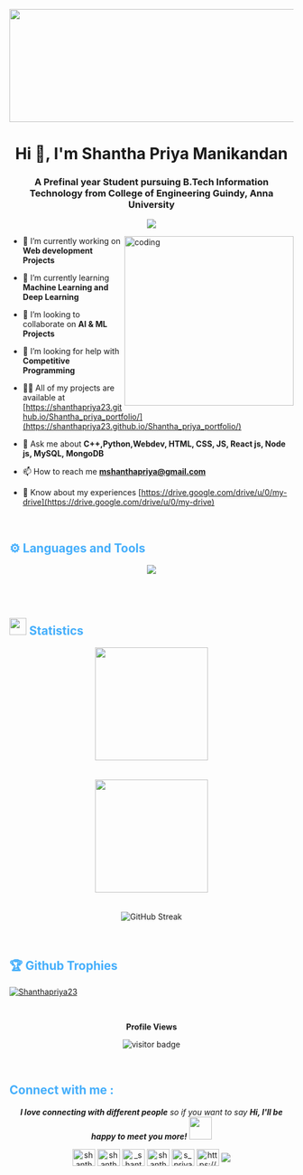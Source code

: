 <p align="center">
<img width=1000 height='200' src="https://i.pinimg.com/564x/41/7c/62/417c6272d5856068eeb52e453681d5b3.jpg">
</p>
<h1 align="center">Hi 👋, I'm Shantha Priya Manikandan</h1>
<h3 align="center">A Prefinal year Student pursuing B.Tech Information Technology from College of Engineering Guindy, Anna University</h3>
<p align="center">
  <a href="https://github.com/DenverCoder1/readme-typing-svg"><img src="https://readme-typing-svg.herokuapp.com?font=Calibri&weight=1000&size=40&lines=Web+Developer;Tech+Enthusiaist;Artist;Movie+Buff;&center=true&width=500&height=60"></a>
</p>

<img align="right" alt="coding" width="300" src="https://cdn.dribbble.com/users/1364029/screenshots/16093268/media/68e82a7fb4904614a9066d6b540c14b2.gif">

- 🔭 I’m currently working on **Web development Projects**

- 🌱 I’m currently learning **Machine Learning and Deep Learning**

- 👯 I’m looking to collaborate on **AI & ML Projects**

- 🤝 I’m looking for help with **Competitive Programming**

- 👨‍💻 All of my projects are available at [https://shanthapriya23.github.io/Shantha_priya_portfolio/](https://shanthapriya23.github.io/Shantha_priya_portfolio/)

- 💬 Ask me about **C++,Python,Webdev, HTML, CSS, JS, React js, Node js, MySQL, MongoDB**

- 📫 How to reach me **mshanthapriya@gmail.com**

- 📄 Know about my experiences [https://drive.google.com/drive/u/0/my-drive](https://drive.google.com/drive/u/0/my-drive)
<br>
<h2 style="color: #44AEFB">⚙️ Languages and Tools</h2>

<p align="center">
  <a href="https://skillicons.dev">
    <img src="https://skillicons.dev/icons?i=c,cpp,python,java,html,css,js,bootstrap,php,react,nodejs,expressjs,mysql,postgresql,mongodb,git,linux,figma,visualstudio,wordpress&theme=dark" />
  </a>
</p>
<!-- Statistics -->
<br><br>
<h2 style="color: #44AEFB"><img src="https://media4.giphy.com/media/MIGbtLZoVjbl0bYbAd/giphy.gif?cid=ecf05e472t2h0i8d7dcjaoau9iqtchhr899hxmpxzzgc7lyw&rid=giphy.gif" width="30"> Statistics</h2>

<!-- ![stats_banner](https://user-images.githubusercontent.com/78341798/194534778-d662496c-ae00-4e8d-ae9b-b90912054e7f.gif) -->

<!-- <img style="height: 12rem; width: 100rem;" align="center" src="https://user-images.githubusercontent.com/78341798/194534778-d662496c-ae00-4e8d-ae9b-b90912054e7f.gif" />
<br><br> -->

<div class="stats" align="center">
<div align="center" >
  <img height=200 align="center" src="https://github-readme-stats-sigma-five.vercel.app/api?username=Shanthapriya23&show_icons=true&count_private=true&theme=radical" />
</div>
<br><br>

<div align="center">
  <img height=200 align="center" src="https://github-readme-stats.vercel.app/api/top-langs/?username=Shanthapriya23&show_icons=true&theme=radical&card_width=500" />
</div>
<br><br>
<div align="center"><img src="https://streak-stats.demolab.com?user=Shanthapriya23&theme=radical" alt="GitHub Streak" /></div>
<br>
</div>
<br>
<h2 style="color: #44AEFB">🏆 Github Trophies</h2>
<p align="left"> <a href="https://github.com/ryo-ma/github-profile-trophy"><img src="https://github-profile-trophy.vercel.app/?username=Shanthapriya23&theme=radical" alt="Shanthapriya23" /></a> </p>
<br>

<p align="center"><b>Profile Views</b></p>
<p align="center"><img src="https://profile-counter.glitch.me/%7BShantha2310%7D/count.svg" alt="visitor badge"/></p>
<br>

<h2 style="color: #44AEFB">Connect with me :</h2>
<p align="center"><em><b>I love connecting with different people</b> so if you want to say <b>Hi, I'll be happy to meet you more!</b></em> <img src="https://user-images.githubusercontent.com/74038190/241763891-7bb1e704-6026-48f9-8435-2f4d40101348.gif" width="40"></p>
<p align="center">
<a href="https://linkedin.com/in/shantha-priya-manikandan-3b506821b" target="blank"><img align="center" src="https://raw.githubusercontent.com/rahuldkjain/github-profile-readme-generator/master/src/images/icons/Social/linked-in-alt.svg" alt="shantha-priya-manikandan-3b506821b" height="30" width="40" /></a>
<a href="https://kaggle.com/shanthapriya" target="blank"><img align="center" src="https://raw.githubusercontent.com/rahuldkjain/github-profile-readme-generator/master/src/images/icons/Social/kaggle.svg" alt="shanthapriya" height="30" width="40" /></a>
<a href="https://instagram.com/_shanthapriya_23" target="blank"><img align="center" src="https://raw.githubusercontent.com/rahuldkjain/github-profile-readme-generator/master/src/images/icons/Social/instagram.svg" alt="_shanthapriya_23" height="30" width="40" /></a>
<a href="https://www.hackerrank.com/shantha_priya" target="blank"><img align="center" src="https://raw.githubusercontent.com/rahuldkjain/github-profile-readme-generator/master/src/images/icons/Social/hackerrank.svg" alt="shantha_priya" height="30" width="40" /></a>
<a href="https://www.leetcode.com/s_priya_m/" target="blank"><img align="center" src="https://raw.githubusercontent.com/rahuldkjain/github-profile-readme-generator/master/src/images/icons/Social/leet-code.svg" alt="s_priya_m/" height="30" width="40" /></a>
<a href="https://auth.geeksforgeeks.org/user/https://auth.geeksforgeeks.org/user/mshanthapriya" target="blank"><img align="center" src="https://raw.githubusercontent.com/rahuldkjain/github-profile-readme-generator/master/src/images/icons/Social/geeks-for-geeks.svg" alt="https://auth.geeksforgeeks.org/user/mshanthapriya" height="30" width="40" /></a>
<a href="mailto:mshanthapriya@gmail.com" target="blank"><img align="center" src="https://img.shields.io/badge/Gmail-D14836?style=for-the-badge&logo=gmail&logoColor=white" /></a>
</p>
    


